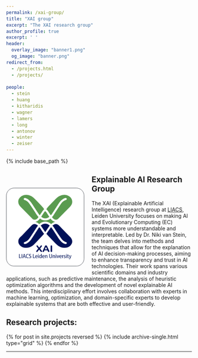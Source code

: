 ```yaml
---
permalink: /xai-group/
title: "XAI group"
excerpt: "The XAI research group"
author_profile: true
excerpt: ' '
header:
  overlay_image: "banner1.png"
  og_image: "banner.png"
redirect_from: 
  - /projects.html
  - /projects/

people:
  - stein
  - huang
  - kitharidis
  - wagner
  - lamers
  - long
  - antonov
  - winter
  - zeiser
---
```


{% include base_path %}
<div class="author__avatar" style="float:left;"> 
  <img src="/img/groups/xai logo-512px.png" style="background-color:#FFF; border-radius: 10%; padding: 5px;
    border: 1px solid #51555d; max-width: 200px; margin-top:50px; margin-right:20px; margin-bottom:10px;">
</div>

<h2>Explainable AI Research Group</h2>

The XAI (Explainable Artificial Intelligence) research group at <a href="https://liacs.leidenuniv.nl" target="_blank">LIACS</a>, Leiden University focuses on making AI and Evolutionary Computing (EC) systems more understandable and interpretable. Led by Dr. Niki van Stein, the team delves into methods and techniques that allow for the explanation of AI decision-making processes, aiming to enhance transparency and trust in AI technologies. Their work spans various scientific domains and industry applications, such as predictive maintenance, the analysis of heuristic optimization algorithms and the development of novel explainable AI methods. This interdisciplinary effort involves collaboration with experts in machine learning, optimization, and domain-specific experts to develop explainable systems that are both effective and user-friendly.

<h2>Research projects:</h2>
<div class="grid__wrapper">
{% for post in site.projects reversed %}
  {% include archive-single.html type="grid" %}
{% endfor %}
</div>
<hr>